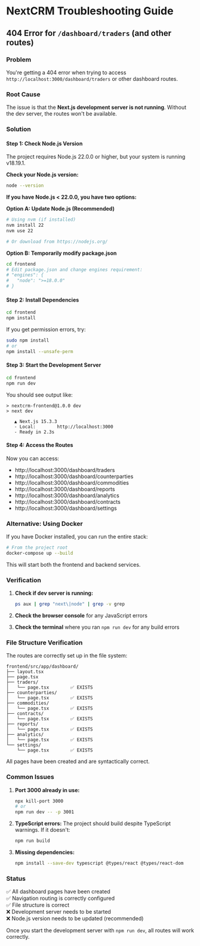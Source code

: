 # NextCRM Troubleshooting Guide

## 404 Error for `/dashboard/traders` (and other routes)

### Problem
You're getting a 404 error when trying to access `http://localhost:3000/dashboard/traders` or other dashboard routes.

### Root Cause
The issue is that the **Next.js development server is not running**. Without the dev server, the routes won't be available.

### Solution

#### Step 1: Check Node.js Version
The project requires Node.js 22.0.0 or higher, but your system is running v18.19.1.

**Check your Node.js version:**
```bash
node --version
```

**If you have Node.js < 22.0.0, you have two options:**

**Option A: Update Node.js (Recommended)**
```bash
# Using nvm (if installed)
nvm install 22
nvm use 22

# Or download from https://nodejs.org/
```

**Option B: Temporarily modify package.json**
```bash
cd frontend
# Edit package.json and change engines requirement:
# "engines": {
#   "node": ">=18.0.0"
# }
```

#### Step 2: Install Dependencies
```bash
cd frontend
npm install
```

If you get permission errors, try:
```bash
sudo npm install
# or
npm install --unsafe-perm
```

#### Step 3: Start the Development Server
```bash
cd frontend
npm run dev
```

You should see output like:
```
> nextcrm-frontend@1.0.0 dev
> next dev

   ▲ Next.js 15.3.3
   - Local:        http://localhost:3000
   - Ready in 2.3s
```

#### Step 4: Access the Routes
Now you can access:
- http://localhost:3000/dashboard/traders
- http://localhost:3000/dashboard/counterparties  
- http://localhost:3000/dashboard/commodities
- http://localhost:3000/dashboard/reports
- http://localhost:3000/dashboard/analytics
- http://localhost:3000/dashboard/contracts
- http://localhost:3000/dashboard/settings

### Alternative: Using Docker
If you have Docker installed, you can run the entire stack:

```bash
# From the project root
docker-compose up --build
```

This will start both the frontend and backend services.

### Verification

1. **Check if dev server is running:**
   ```bash
   ps aux | grep "next\|node" | grep -v grep
   ```

2. **Check the browser console** for any JavaScript errors

3. **Check the terminal** where you ran `npm run dev` for any build errors

### File Structure Verification
The routes are correctly set up in the file system:

```
frontend/src/app/dashboard/
├── layout.tsx
├── page.tsx
├── traders/
│   └── page.tsx        ✅ EXISTS
├── counterparties/
│   └── page.tsx        ✅ EXISTS
├── commodities/
│   └── page.tsx        ✅ EXISTS
├── contracts/
│   └── page.tsx        ✅ EXISTS
├── reports/
│   └── page.tsx        ✅ EXISTS
├── analytics/
│   └── page.tsx        ✅ EXISTS
└── settings/
    └── page.tsx        ✅ EXISTS
```

All pages have been created and are syntactically correct.

### Common Issues

1. **Port 3000 already in use:**
   ```bash
   npx kill-port 3000
   # or
   npm run dev -- -p 3001
   ```

2. **TypeScript errors:**
   The project should build despite TypeScript warnings. If it doesn't:
   ```bash
   npm run build
   ```

3. **Missing dependencies:**
   ```bash
   npm install --save-dev typescript @types/react @types/react-dom
   ```

### Status
✅ All dashboard pages have been created  
✅ Navigation routing is correctly configured  
✅ File structure is correct  
❌ Development server needs to be started  
❌ Node.js version needs to be updated (recommended)  

Once you start the development server with `npm run dev`, all routes will work correctly.